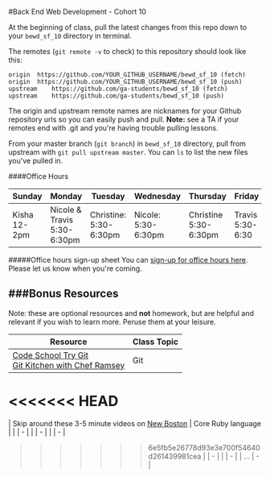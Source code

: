 #Back End Web Development - Cohort 10 

At the beginning of class, pull the latest changes from this repo down to your `bewd_sf_10` directory in terminal.    

The remotes  (`git remote -v` to check) to this repository should look like this:   
 
    origin	https://github.com/YOUR_GITHUB_USERNAME/bewd_sf_10 (fetch)    
    origin	https://github.com/YOUR_GITHUB_USERNAME/bewd_sf_10 (push)    
    upstream	https://github.com/ga-students/bewd_sf_10 (fetch)    
    upstream	https://github.com/ga-students/bewd_sf_10 (push)

The origin and upstream remote names are nicknames for your Github repository urls so you can easily push and pull.    **Note:** see a TA if your remotes end with .git and you're having trouble pulling lessons.
   
 
From your master branch (`git branch`) in `bewd_sf_10` directory, pull from upstream with `git pull upstream master`. You can `ls` to list the new files you've pulled in.

####Office Hours

| Sunday | Monday | Tuesday | Wednesday | Thursday | Friday | Saturday |
| ------ | ------ | ------- | --------- | -------- | ------ | -------- |
| Kisha <br> 12-2pm | Nicole & Travis 5:30-6:30pm | Christine: <br> 5:30-6:30pm | Nicole: <br> 5:30-6:30pm | Christine <br> 5:30-6:30pm | Travis 5:30-6:30 | - | 

#####Office hours sign-up sheet
You can [sign-up for office hours here](https://docs.google.com/spreadsheets/d/1gb9rCmwyYv3L8d7C5t7JNNIcUto5KmQM1IEuJHU4fGo/edit#gid=5).  Please let us know when you're coming.

###Bonus Resources
-------
Note: these are optional resources and **not** homework, but are helpful and relevant if you wish to learn more. Peruse them at your leisure.

| Resource | Class Topic |
| -------- | ----------- |
| [Code School Try Git](https://www.codeschool.com/courses/try-git) <br/>[Git Kitchen with Chef Ramsey](http://bloggytoons.com/posts/2013/10/10/git-kitchen-wchef-ramsay) | Git |
<<<<<<< HEAD
=======
| Skip around these 3-5 minute videos on [New Boston](https://www.thenewboston.com/videos.php?cat=50) | Core Ruby language |
|          | - |
|          | - |
|          | - |
>>>>>>> 6e5fb5e26778d93e3e700f54640d261439981cea
|          | - |
|          | - |
| ...      | - |

